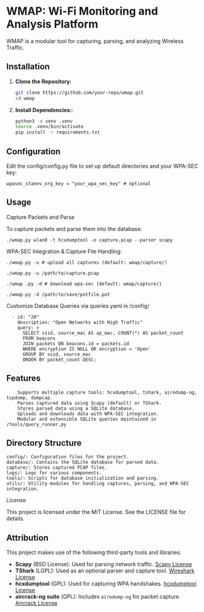 # WMAP: Wi-Fi Monitoring and Analysis Platform

WMAP is a modular tool for capturing, parsing, and analyzing Wireless Traffic.

## Installation

1. **Clone the Repository**:
   ```bash
   git clone https://github.com/your-repo/wmap.git
   cd wmap
   ```

2. **Install Dependencies:**: 
   ```bash
   python3 -m venv .venv
   source .venv/bin/activate
   pip install -r requirements.txt 
   ```

## Configuration

Edit the config/config.py file to set up default directories and your WPA-SEC key:
```
wpasec_stanev_org_key = "your_wpa_sec_key" # optional
```

## Usage
Capture Packets and Parse

To capture packets and parse them into the database:
```
./wmap.py wlan0 -t hcxdumptool -o capture.pcap --parser scapy
```

WPA-SEC Integration & Capture File Handling:
```
./wmap.py -u # upload all captures (default: wmap/capture/)

./wmap.py -u /path/to/capture.pcap 

./wmap .py -d # download wpa-sec (default: wmap/capture/)

./wmap.py -d /path/to/save/potfile.pot 
```

Customize Database Queries via queries.yaml in /config/
```
  - id: "20"
    description: "Open Networks with High Traffic"
    query: >
      SELECT ssid, source_mac AS ap_mac, COUNT(*) AS packet_count
      FROM beacons
      JOIN packets ON beacons.id = packets.id
      WHERE encryption IS NULL OR encryption = 'Open'
      GROUP BY ssid, source_mac
      ORDER BY packet_count DESC;
```

## Features
```
    Supports multiple capture tools: hcxdumptool, tshark, airodump-ng, tcpdump, dumpcap.
    Parses captured data using Scapy (default) or TShark.
    Stores parsed data using a SQLite database.
    Uploads and downloads data with WPA-SEC integration.
    Modular and extensible SQLite queries maintained in /tools/query_runner.py
````
## Directory Structure

    config/: Configuration files for the project.
    database/: Contains the SQLite database for parsed data.
    capture/: Stores captured PCAP files.
    logs/: Logs for various components.
    tools/: Scripts for database initialization and parsing.
    utils/: Utility modules for handling captures, parsing, and WPA-SEC integration.

License

This project is licensed under the MIT License. See the LICENSE file for details.

## Attribution

This project makes use of the following third-party tools and libraries:

- **Scapy** (BSD License): Used for parsing network traffic. [Scapy License](https://github.com/secdev/scapy/blob/master/LICENSE)
- **TShark** (LGPL): Used as an optional parser and capture tool. [Wireshark License](https://www.wireshark.org/docs/wsug_html_chunked/ChIntroLegal.html)
- **hcxdumptool** (GPL): Used for capturing WPA handshakes. [hcxdumptool License](https://github.com/ZerBea/hcxdumptool/blob/master/LICENSE)
- **aircrack-ng suite** (GPL): Includes `airodump-ng` for packet capture. [Aircrack License](https://github.com/aircrack-ng/aircrack-ng/blob/master/LICENSE)